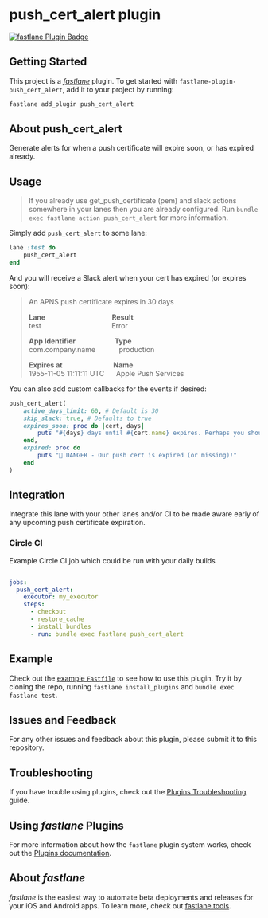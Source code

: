 # push_cert_alert plugin

[![fastlane Plugin Badge](https://rawcdn.githack.com/fastlane/fastlane/master/fastlane/assets/plugin-badge.svg)](https://rubygems.org/gems/fastlane-plugin-push_cert_alert)

## Getting Started

This project is a [_fastlane_](https://github.com/fastlane/fastlane) plugin. To get started with `fastlane-plugin-push_cert_alert`, add it to your project by running:

```bash
fastlane add_plugin push_cert_alert
```

## About push_cert_alert

Generate alerts for when a push certificate will expire soon, or has expired already.

## Usage

> If you already use get_push_certificate (pem) and slack actions somewhere in your lanes then you are already configured. Run `bundle exec fastlane action push_cert_alert` for more information.

Simply add `push_cert_alert` to some lane:

```ruby
lane :test do
    push_cert_alert
end
```

And you will receive a Slack alert when your cert has expired (or expires soon):

> An APNS push certificate expires in 30 days
>
> **Lane**$~~~~~~~~~~~~~~~~~~~~~~~~~~~~~~~~~~$**Result**\
> test    $~~~~~~~~~~~~~~~~~~~~~~~~~~~~~~~~~~$ Error
>
> **App Identifier**$~~~~~~~~~~~~~~~~~~~~$**Type**\
> com.company.name  $~~~~~~~~~~$ production
>
> **Expires at**$~~~~~~~~~~~~~~~~~~~~~~~~~~$**Name**\
> 1955-11-05 11:11:11 UTC $~~~~$ Apple Push Services

You can also add custom callbacks for the events if desired:

```ruby
push_cert_alert(
    active_days_limit: 60, # Default is 30
    skip_slack: true, # Defaults to true
    expires_soon: proc do |cert, days|
        puts "#{days} days until #{cert.name} expires. Perhaps you should run `get_push_certificate` soon to upgrade your push services."
    end,
    expired: proc do
        puts "🚨 DANGER - Our push cert is expired (or missing)!"
    end
)
```

## Integration

Integrate this lane with your other lanes and/or CI to be made aware early of any upcoming push certificate expiration.

### Circle CI

Example Circle CI job which could be run with your daily builds

```yaml

jobs:
  push_cert_alert:
    executor: my_executor
    steps:
      - checkout
      - restore_cache
      - install_bundles
      - run: bundle exec fastlane push_cert_alert

```

## Example

Check out the [example `Fastfile`](fastlane/Fastfile) to see how to use this plugin. Try it by cloning the repo, running `fastlane install_plugins` and `bundle exec fastlane test`.

## Issues and Feedback

For any other issues and feedback about this plugin, please submit it to this repository.

## Troubleshooting

If you have trouble using plugins, check out the [Plugins Troubleshooting](https://docs.fastlane.tools/plugins/plugins-troubleshooting/) guide.

## Using _fastlane_ Plugins

For more information about how the `fastlane` plugin system works, check out the [Plugins documentation](https://docs.fastlane.tools/plugins/create-plugin/).

## About _fastlane_

_fastlane_ is the easiest way to automate beta deployments and releases for your iOS and Android apps. To learn more, check out [fastlane.tools](https://fastlane.tools).

